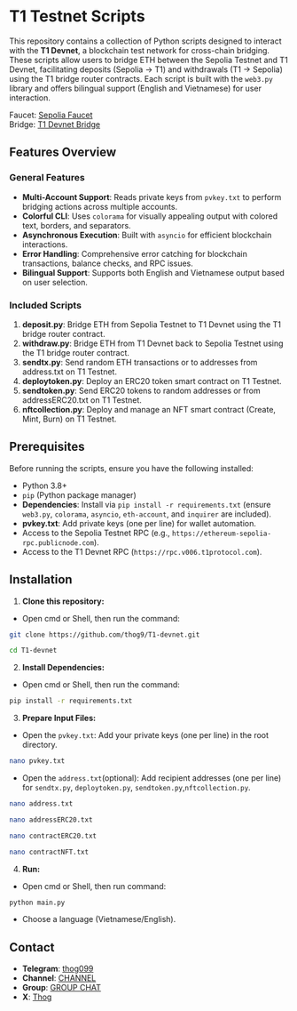 # T1 Testnet Scripts

This repository contains a collection of Python scripts designed to interact with the **T1 Devnet**, a blockchain test network for cross-chain bridging. These scripts allow users to bridge ETH between the Sepolia Testnet and T1 Devnet, facilitating deposits (Sepolia → T1) and withdrawals (T1 → Sepolia) using the T1 bridge router contracts. Each script is built with the `web3.py` library and offers bilingual support (English and Vietnamese) for user interaction.

Faucet: [Sepolia Faucet](https://sepoliafaucet.com/)  
Bridge: [T1 Devnet Bridge](https://devnet.t1protocol.com/bridge)

## Features Overview

### General Features

- **Multi-Account Support**: Reads private keys from `pvkey.txt` to perform bridging actions across multiple accounts.
- **Colorful CLI**: Uses `colorama` for visually appealing output with colored text, borders, and separators.
- **Asynchronous Execution**: Built with `asyncio` for efficient blockchain interactions.
- **Error Handling**: Comprehensive error catching for blockchain transactions, balance checks, and RPC issues.
- **Bilingual Support**: Supports both English and Vietnamese output based on user selection.

### Included Scripts

1. **deposit.py**: Bridge ETH from Sepolia Testnet to T1 Devnet using the T1 bridge router contract.
2. **withdraw.py**: Bridge ETH from T1 Devnet back to Sepolia Testnet using the T1 bridge router contract.
3. **sendtx.py**: Send random ETH transactions or to addresses from address.txt on T1 Testnet.
4. **deploytoken.py**: Deploy an ERC20 token smart contract on T1 Testnet.
5. **sendtoken.py**: Send ERC20 tokens to random addresses or from addressERC20.txt on T1 Testnet.
6. **nftcollection.py**: Deploy and manage an NFT smart contract (Create, Mint, Burn) on T1 Testnet.

## Prerequisites

Before running the scripts, ensure you have the following installed:

- Python 3.8+
- `pip` (Python package manager)
- **Dependencies**: Install via `pip install -r requirements.txt` (ensure `web3.py`, `colorama`, `asyncio`, `eth-account`, and `inquirer` are included).
- **pvkey.txt**: Add private keys (one per line) for wallet automation.
- Access to the Sepolia Testnet RPC (e.g., `https://ethereum-sepolia-rpc.publicnode.com`).
- Access to the T1 Devnet RPC (`https://rpc.v006.t1protocol.com`).

## Installation

1. **Clone this repository:**
- Open cmd or Shell, then run the command:
```sh
git clone https://github.com/thog9/T1-devnet.git
```
```sh
cd T1-devnet
```
2. **Install Dependencies:**
- Open cmd or Shell, then run the command:
```sh
pip install -r requirements.txt
```
3. **Prepare Input Files:**
- Open the `pvkey.txt`: Add your private keys (one per line) in the root directory.
```sh
nano pvkey.txt 
```
- Open the `address.txt`(optional): Add recipient addresses (one per line) for `sendtx.py`, `deploytoken.py`, `sendtoken.py`,`nftcollection.py`.
```sh
nano address.txt 
```
```sh
nano addressERC20.txt
```
```sh
nano contractERC20.txt
```
```sh
nano contractNFT.txt
```
4. **Run:**
- Open cmd or Shell, then run command:
```sh
python main.py
```
- Choose a language (Vietnamese/English).

## Contact

- **Telegram**: [thog099](https://t.me/thog099)
- **Channel**: [CHANNEL](https://t.me/thogairdrops)
- **Group**: [GROUP CHAT](https://t.me/thogchats)
- **X**: [Thog](https://x.com/thog099) 
